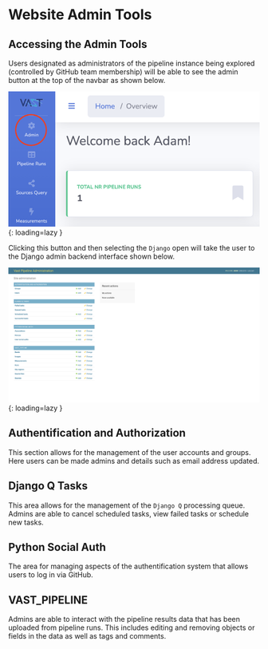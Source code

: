# Website Admin Tools

## Accessing the Admin Tools

Users designated as administrators of the pipeline instance being explored (controlled by GitHub team membership) 
will be able to see the admin button at the top of the navbar as shown below.

![!Admin navbar option.](../img/admin-navbar.png){: loading=lazy }

Clicking this button and then selecting the `Django` open will take the user to the Django admin backend interface shown below.

![!Admin tools homepage.](../img/admin-homepage.png){: loading=lazy }


## Authentification and Authorization

This section allows for the management of the user accounts and groups. Here users can be made admins and details such as email address updated.

## Django Q Tasks

This area allows for the management of the `Django Q` processing queue. Admins are able to cancel scheduled tasks, view failed tasks or schedule new tasks.

## Python Social Auth

The area for managing aspects of the authentification system that allows users to log in via GitHub.

## VAST_PIPELINE

Admins are able to interact with the pipeline results data that has been uploaded from pipeline runs. This includes editing and removing objects or fields in the data as well as tags and comments.
